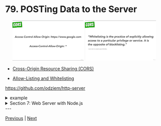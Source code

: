 #  79. POSTing Data to the Server

<p align="center" >
    <img src="../imags/78_Cross-Origin-Resource-Sharing-(CORS).png" width="45%" >
    <img src="../imags/78_Cross-Origin-Resource-Sharing-(CORS)_1.png" width="45%" >
</p>


-   [Cross-Origin Resource Sharing (CORS)](https://developer.mozilla.org/en-US/docs/Web/HTTP/CORS)

-   [Allow-Listing and Whitelisting](https://en.wikipedia.org/wiki/Whitelist)

https://github.com/odziem/http-server

<details>
  <summary> example</summary>

  - `index.js`
  ```
const http = require('http');

PORT = 3000;

const server = http.createServer();

const friends = [
    {
        id: 0,
        name: 'Nikola Tesla'
    },
    {
        id: 1,
        name: 'Sir Isaac Newton'
    },
    {
        id: 2,
        name: 'Albert Einstein'
    }
]
    
server.on('request', (req, res) => {
    const items = req.url.split('/');
    // /friends/2 => ['', 'friends', '2']
    if (req.method === 'POST' && items[1] === 'friends') {
        req.on('data', (data) => {
            const friend = data.toString();
            console.log('request:', friend);
            friends.push(JSON.parse(friend));
        })
    } else if (req.method === 'GET' && items[1] === 'friends'){
        res.statusCode = 200;
        res.setHeader('Content-Type', 'application/json');      
        if (items.length === 3) {
            const friendsIndex = Number(items[2]);
            res.end(JSON.stringify(friends[friendsIndex]));
        } else {
            res.end(JSON.stringify(friends));
        }
    } else if (items[1] === 'messages'){
        res.setHeader('Content-Type', 'text/html'); 
        res.write('<html>');
        res.write('<body>');
        res.write('<ul>');
        res.write('<li> Hello Isaac! </li>');
        res.write('<li> What are your thoughts on astronomy? </li>');
        res.write('</ul>');
        res.write('</body>');
        res.write('</html>');
        res.end();
    } else {
        res.statusCode = 404;
        res.setHeader('Content-Type', 'text/plain');
        res.end('404 Not Found');
    }
});

server.listen(PORT, () => {
  console.log(`Listening on port ${PORT}...`)
});
  ```
  ---

  -   run `node index.js` 
  -   on 'localhost:3000' console keyin

  ```
  fetch('http://localhost:3000/friends', {
    method: 'POST',
    body: JSON.stringify({id: 3, name: 'Ryan Dahl'})
  });
  ```
  
---

<p align="center" >
    <img src="../imags/79_POSTing-Data-to-the-Server_3.png" width="100%" >
</p>

 ---

 -  on webroswer goto `http://localhost:3000/friends` and `http://localhost:3000/friends/3`

 ---

<p align="center" >
    <img src="../imags/79_POSTing-Data-to-the-Server.png" width="100%" >
</p>

---

<p align="center" >
    <img src="../imags/79_POSTing-Data-to-the-Server_1.png" width="100%" >
</p>

---

<p align="center" >
    <img src="../imags/79_POSTing-Data-to-the-Server_2.png" width="100%" >
</p>

</details>

<details>
  <summary> Section 7: Web Server with Node.js </summary>

  - [Codebase: http-server](../src/7_http-server/)

</details>
---

[Previous](./78_Cross-Origin-Resource-Sharing-(CORS).md) | [Next](./80_Requests-and-Responses-as-Streams.md)